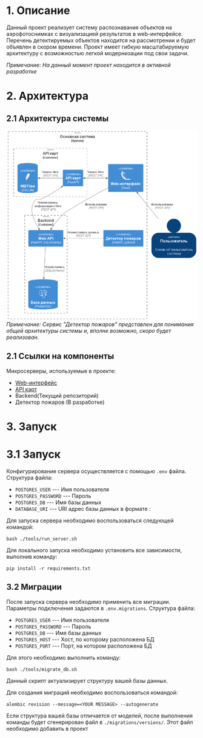 # 1. Описание
Данный проект реализует систему распознавания объектов на аэрофотоснимках с визуализацией результатов в web-интерфейсе.
Перечень детектируемых объектов находится на рассмотрении и будет объявлен в скором времени.
Проект имеет гибкую масштабируемую архитектуру с возможностью легкой модернизации под свои задачи. 

*Примечание: На данный момент проект находится в активной разработке*
# 2. Архитектура

## 2.1 Архитектура системы

![](docs/System_architecture.png)
*Примечание: Сервис "Детектор пожаров" представлен для понимания общей архитектуры системы и, вполне возможно,
скоро будет реализован.*

## 2.1 Ссылки на компоненты

Микросерверы, используемые в проекте:

 - [Web-интерфейс](https://github.com/betepok506/aerial_photo_web_interface)
 - [API карт](https://github.com/betepok506/map_api)
 - Backend(Текущий репозиторий)
 - Детектор пожаров (В разработке)
# 3. Запуск

# 3.1 Запуск
Конфигурирование сервера осуществляется с помощью `.env` файла.
Структура файла:
 - `POSTGRES_USER` --- Имя пользователя 
 - `POSTGRES_PASSWORD` --- Пароль 
 - `POSTGRES_DB` --- Имя базы данных
 - `DATABASE_URI` --- URI адрес базы данных в формате <HOST>:<PORT>


Для запуска сервера необходимо воспользоваться следующей командой:
```commandline
bash ./tools/run_server.sh
```
Для локального запуска необходимо установить все зависимости, выполнив команду:
```commandline
pip install -r requirements.txt
```


## 3.2 Миграции
После запуска сервера необходимо применить все миграции. Параметры подключения задаются в `.env.migrations`.
Структура файла:
 - `POSTGRES_USER` --- Имя пользователя
 - `POSTGRES_PASSWORD` --- Пароль
 - `POSTGRES_DB` --- Имя базы данных
 - `POSTGRES_HOST` --- Хост, по которому расположена БД
 - `POSTGRES_PORT` --- Порт, на котором расположена БД

Для этого необходимо выполнить команду:
```commandline
bash ./tools/migrate_db.sh
```
Данный скрипт актуализирует структуру вашей  базы данных.


Для создания миграций необходимо воспользоваться командой:
```commandline
alembic revision --message=<YOUR MESSAGE> --autogenerate
```
Если структура вашей базы отличается от моделей, после выполнения команды будет сгенерирован файл  в `./migrations/versions/`.
Этот файл необходимо добавить в проект
